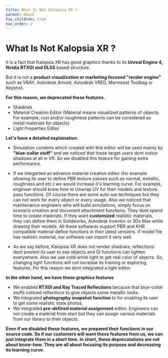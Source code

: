 ```yaml
---
title: What Is Not Kalopsia XR ?
parent: About
has_children: true
nav_order: 2
---
```


# **What Is Not Kalopsia XR ?**

It is a fact that Kalopsia XR has good graphics thanks to its **Unreal Engine 4, Nvidia RTXGI and DLSS** based structure.

But it is not a **product visualization or marketing focused "render engine"** such as VRAY, Autodesk Arnold, Autodesk VRED, Marmoset Toolbag or Keyshot.

**For this reason, we deprecated these features.**
* Shadows
* Material Creation Editor  (Material means visualized patterns of objects. For example, rust and/or roughness patterns can be considered as metal materials for objects)
* Light Properties Editor

**Let's have a detailed explaination.**

* Simulation contents which created with this editor will be used mainly by **"blue-collar stuff"** and we noticed that these target users dont notice shadows at all in VR. So we disabled this feature for gaining extra performance.

* If we integarted an advance material creation editor (for example allowing its user to define PBR texture passes such as normal, metallic, roughness and etc.) we would increase it's learning curve. For example, engineer should know how to Unwrap UV for their models and texture pass functions. Of course there are some auto-uw techniques but they can not work for every object or every usage.  Also we noticed that maintenance engineers who will build simulations, simply focus on scenario creation and document  attachment functions. They dont spend time to create materials. If they want **customized** realistic materials, they can define them in Solidworks, Autodesk Inventor or 3Ds Max while drawing their models. All these softwares support PBR and KHR compatible material define functions in their latest versions. If model file has realistic material, our software can import it very well.

* As we say before, Kalopsia XR does not render shadows; reflections dont prevent its user to see objects and GI functions can lighten everywhere. Also we use cold-white light to get real color of objects. So, changing light functions will not increase its training or exploring features. For this reason we dont integrated a light editor.

**In the other hand, we have these graphics features**
* We enabled **RTXGI and Ray Traced Reflections** because that blue-collar stuffs noticed reflections to give objects some metallic looks.
* We integrated **photography snapshot function** to for enabling its user to get some realistic state photos.
* We integrated **pre-defined material assignment** editor. Engineers can not create a material from start but they can assign various materials from our library to their objects.

**Even if we disabled these features, we prepared their functions in our source code. So if our customers will want these features from us, we can just integrate them in a short time.
In short, these deprecatations are not about know-how. They are all about focusing its purpose and decreasing its learning curve.**
